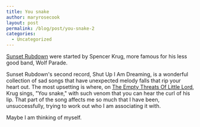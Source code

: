 ```yaml
---
title: You snake
author: maryrosecook
layout: post
permalink: /blog/post/you-snake-2
categories:
  - Uncategorized
---
```

[Sunset Rubdown][1] were started by Spencer Krug, more famous for his less good band, Wolf Parade.

Sunset Rubdown's second record, Shut Up I Am Dreaming, is a wonderful collection of sad songs that have unexpected melody falls that rip your heart out. The most upsetting is where, on [The Empty Threats Of Little Lord][2], Krug sings, "You snake," with such venom that you can hear the curl of his lip. That part of the song affects me so much that I have been, unsuccessfully, trying to work out who I am associating it with.

Maybe I am thinking of myself.

 [1]: http://www.sunsetrubdown.net/
 [2]: /mp3s/06%20The%20Empty%20Threats%20of%20Little%20Lord.mp3
